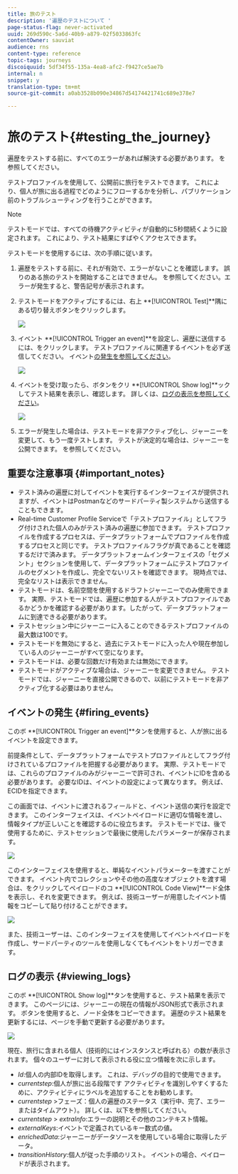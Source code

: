 ```yaml
---
title: 旅のテスト
description: '遍歴のテストについて '
page-status-flag: never-activated
uuid: 269d590c-5a6d-40b9-a879-02f5033863fc
contentOwner: sauviat
audience: rns
content-type: reference
topic-tags: journeys
discoiquuid: 5df34f55-135a-4ea8-afc2-f9427ce5ae7b
internal: n
snippet: y
translation-type: tm+mt
source-git-commit: a0ab3528b090e34867d54174421741c689e378e7

---
```



# 旅のテスト{#testing_the_journey}

遍歴をテストする前に、すべてのエラーがあれば解決する必要があります。 [](../about/troubleshooting.md#section_h3q_kqk_fhb)を参照してください。

テストプロファイルを使用して、公開前に旅行をテストできます。 これにより、個人が旅に出る過程でどのようにフローするかを分析し、パブリケーション前のトラブルシューティングを行うことができます。

>[!NOTE]
>
>テストモードでは、すべての待機アクティビティが自動的に5秒間続くように設定されます。 これにより、テスト結果にすばやくアクセスできます。

テストモードを使用するには、次の手順に従います。

1. 遍歴をテストする前に、それが有効で、エラーがないことを確認します。 誤りのある旅のテストを開始することはできません。 [](../about/troubleshooting.md#section_h3q_kqk_fhb)を参照してください。エラーが発生すると、警告記号が表示されます。

1. テストモードをアクティブにするには、右上 **[!UICONTROL Test]**隅にある切り替えボタンをクリックします。

   ![](../assets/journeytest1.png)

1. イベント **[!UICONTROL Trigger an event]**を設定し、遍歴に送信するには、をクリックします。 テストプロファイルに関連するイベントを必ず送信してください。 イベント[の発生を参照してください](#firing_events)。

   ![](../assets/journeyuctest1.png)

1. イベントを受け取ったら、ボタンをクリ **[!UICONTROL Show log]**ックしてテスト結果を表示し、確認します。 詳しくは、[ログの表示を参照してください](#viewing_logs)。

   ![](../assets/journeyuctest2.png)

1. エラーが発生した場合は、テストモードを非アクティブ化し、ジャーニーを変更して、もう一度テストします。 テストが決定的な場合は、ジャーニーを公開できます。 [](../building-journeys/publishing-the-journey.md)を参照してください。

## 重要な注意事項 {#important_notes}

* テスト済みの遍歴に対してイベントを実行するインターフェイスが提供されますが、イベントはPostmanなどのサードパーティ製システムから送信することもできます。
* Real-time Customer Profile Serviceで「テストプロファイル」としてフラグ付けされた個人のみがテスト済みの遍歴に参加できます。 テストプロファイルを作成するプロセスは、データプラットフォームでプロファイルを作成するプロセスと同じです。 テストプロファイルフラグが真であることを確認するだけで済みます。 データプラットフォームインターフェイスの「セグメント」セクションを使用して、データプラットフォームにテストプロファイルのセグメントを作成し、完全でないリストを確認できます。 現時点では、完全なリストは表示できません。
* テストモードは、名前空間を使用するドラフトジャーニーでのみ使用できます。 実際、テストモードでは、遍歴に参加する人がテストプロファイルであるかどうかを確認する必要があります。したがって、データプラットフォームに到達できる必要があります。
* テストセッション中にジャーニーに入ることのできるテストプロファイルの最大数は100です。
* テストモードを無効にすると、過去にテストモードに入った人や現在参加している人のジャーニーがすべて空になります。
* テストモードは、必要な回数だけ有効または無効にできます。
* テストモードがアクティブな場合は、ジャーニーを変更できません。 テストモードでは、ジャーニーを直接公開できるので、以前にテストモードを非アクティブ化する必要はありません。

## イベントの発生 {#firing_events}

このボ **[!UICONTROL Trigger an event]**タンを使用すると、人が旅に出るイベントを設定できます。

前提条件として、データプラットフォームでテストプロファイルとしてフラグ付けされているプロファイルを把握する必要があります。 実際、テストモードでは、これらのプロファイルのみがジャーニーで許可され、イベントにIDを含める必要があります。 必要なIDは、イベントの設定によって異なります。 例えば、ECIDを指定できます。

この画面では、イベントに渡されるフィールドと、イベント送信の実行を設定できます。 このインターフェイスは、イベントペイロードに適切な情報を渡し、情報タイプが正しいことを確認するのに役立ちます。 テストモードでは、後で使用するために、テストセッションで最後に使用したパラメーターが保存されます。

![](../assets/journeytest4.png)

このインターフェイスを使用すると、単純なイベントパラメーターを渡すことができます。 イベント内でコレクションやその他の高度なオブジェクトを渡す場合は、をクリックしてペイロードのコ **[!UICONTROL Code View]**ード全体を表示し、それを変更できます。 例えば、技術ユーザーが用意したイベント情報をコピーして貼り付けることができます。

![](../assets/journeytest5.png)

また、技術ユーザーは、このインターフェイスを使用してイベントペイロードを作成し、サードパーティのツールを使用しなくてもイベントをトリガーできます。

## ログの表示 {#viewing_logs}

このボ **[!UICONTROL Show log]**タンを使用すると、テスト結果を表示できます。 このページには、ジャーニーの現在の情報がJSON形式で表示されます。 ボタンを使用すると、ノード全体をコピーできます。 遍歴のテスト結果を更新するには、ページを手動で更新する必要があります。

![](../assets/journeytest3.png)

現在、旅行に含まれる個人（技術的にはインスタンスと呼ばれる）の数が表示されます。 個々のユーザーに対して表示される役に立つ情報を次に示します。

* _Id_:個人の内部IDを取得します。 これは、デバッグの目的で使用できます。
* _currentstep_:個人が旅に出る段階です アクティビティを識別しやすくするために、アクティビティにラベルを追加することをお勧めします。
* _currentstep_ >フェーズ：個人の遍歴のステータス（実行中、完了、エラーまたはタイムアウト）。 詳しくは、以下を参照してください。
* _currentstep_ > _extraInfo_:エラーの説明とその他のコンテキスト情報。
* _externalKeys_:イベントで定義されているキー数式の値。
* _enrichedData_:ジャーニーがデータソースを使用している場合に取得したデータ。
* _transitionHistory_:個人が従った手順のリスト。 イベントの場合、ペイロードが表示されます。

